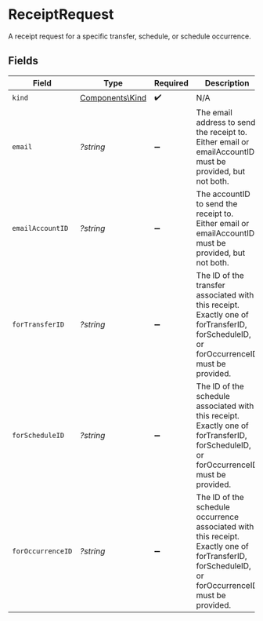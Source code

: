 # ReceiptRequest

A receipt request for a specific transfer, schedule, or schedule occurrence.


## Fields

| Field                                                                                                                                             | Type                                                                                                                                              | Required                                                                                                                                          | Description                                                                                                                                       | Example                                                                                                                                           |
| ------------------------------------------------------------------------------------------------------------------------------------------------- | ------------------------------------------------------------------------------------------------------------------------------------------------- | ------------------------------------------------------------------------------------------------------------------------------------------------- | ------------------------------------------------------------------------------------------------------------------------------------------------- | ------------------------------------------------------------------------------------------------------------------------------------------------- |
| `kind`                                                                                                                                            | [Components\Kind](../../Models/Components/Kind.md)                                                                                                | :heavy_check_mark:                                                                                                                                | N/A                                                                                                                                               | sale.customer.v1                                                                                                                                  |
| `email`                                                                                                                                           | *?string*                                                                                                                                         | :heavy_minus_sign:                                                                                                                                | The email address to send the receipt to.<br/>Either email or emailAccountID must be provided, but not both.                                      | jordan.lee@classbooker.dev                                                                                                                        |
| `emailAccountID`                                                                                                                                  | *?string*                                                                                                                                         | :heavy_minus_sign:                                                                                                                                | The accountID to send the receipt to.<br/>Either email or emailAccountID must be provided, but not both.                                          |                                                                                                                                                   |
| `forTransferID`                                                                                                                                   | *?string*                                                                                                                                         | :heavy_minus_sign:                                                                                                                                | The ID of the transfer associated with this receipt.<br/>Exactly one of forTransferID, forScheduleID, or forOccurrenceID must be provided.        |                                                                                                                                                   |
| `forScheduleID`                                                                                                                                   | *?string*                                                                                                                                         | :heavy_minus_sign:                                                                                                                                | The ID of the schedule associated with this receipt.<br/>Exactly one of forTransferID, forScheduleID, or forOccurrenceID must be provided.        |                                                                                                                                                   |
| `forOccurrenceID`                                                                                                                                 | *?string*                                                                                                                                         | :heavy_minus_sign:                                                                                                                                | The ID of the schedule occurrence associated with this receipt.<br/>Exactly one of forTransferID, forScheduleID, or forOccurrenceID must be provided. |                                                                                                                                                   |
